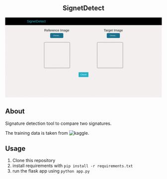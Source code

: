 <h2 align="center">
  SignetDetect<br/>
</h2>

![working gif](https://github.com/05Alston/forged-signature-detector/blob/main/working.gif)

## About

Signature detection tool to compare two signatures.

The training data is taken from ![kaggle](https://www.kaggle.com/datasets/divyanshrai/handwritten-signatures).

## Usage

1. Clone this repository
1. install requirements with `pip install -r requirements.txt`
1. run the flask app using `python app.py`
